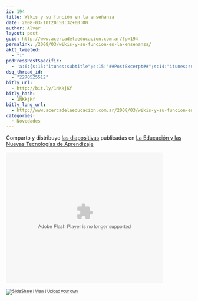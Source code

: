 ```yaml
---
id: 194
title: Wikis y su función en la enseñanza
date: 2008-03-10T20:50:32+00:00
author: Alvar
layout: post
guid: http://www.acercadelaeducacion.com.ar/?p=194
permalink: /2008/03/wikis-y-su-funcion-en-la-ensenanza/
aktt_tweeted:
  - "1"
podPressPostSpecific:
  - 'a:6:{s:15:"itunes:subtitle";s:15:"##PostExcerpt##";s:14:"itunes:summary";s:15:"##PostExcerpt##";s:15:"itunes:keywords";s:17:"##WordPressCats##";s:13:"itunes:author";s:10:"##Global##";s:15:"itunes:explicit";s:7:"Default";s:12:"itunes:block";s:7:"Default";}'
dsq_thread_id:
  - "2270525512"
bitly_url:
  - http://bit.ly/1NKkjKf
bitly_hash:
  - 1NKkjKf
bitly_long_url:
  - http://www.acercadelaeducacion.com.ar/2008/03/wikis-y-su-funcion-en-la-ensenanza/
categories:
  - Novedades
---
```

Comparto y distribuyo <a href="http://www.acurbelo.org/blogs/?p=1073">las diapositivas</a> publicadas en <a href="http://www.acurbelo.org/blogs/">La Educación y las Nuevas Tecnologías de Aprendizaje</a>

<p style="width: 425px; text-align: left" id="__ss_292553"><object style="margin: 0px" height="355" width="425">
<param name="movie" value="http://static.slideshare.net/swf/ssplayer2.swf?doc=wikis-1204662304583217-2"></param>
<param name="allowFullScreen" value="true"></param>
<param name="allowScriptAccess" value="always"></param><embed src="http://static.slideshare.net/swf/ssplayer2.swf?doc=wikis-1204662304583217-2" type="application/x-shockwave-flash" allowscriptaccess="always" allowfullscreen="true" height="355" width="425"></embed></object>
<p style="font-size: 11px; font-family: tahoma,arial; height: 26px; padding-top: 2px"><a href="http://www.slideshare.net/?src=embed"><img src="http://static.slideshare.net/swf/logo_embd.png" style="border: 0px none ; margin-bottom: -5px" alt="SlideShare" /></a> | <a href="http://www.slideshare.net/acurbelo/wikis-292553" title="View this slideshow on SlideShare">View</a> | <a href="http://www.slideshare.net/upload">Upload your own</a></p>
<img src="http://counters.gigya.com/wildfire/CIMP/Jmx*PTEyMDUxODkyMDY4MzkmcHQ9MTIwNTE4OTIxMjE4MiZwPTEwMTkxJmQ9Jm49.jpg" style="visibility: hidden; width: 0px; height: 0px" border="0" height="0" width="0" />